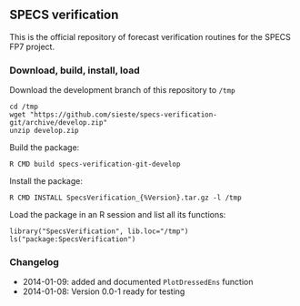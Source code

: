 ## SPECS verification

This is the official repository of forecast verification routines for the SPECS FP7 project.

### Download, build, install, load

Download the development branch of this repository to `/tmp`

    cd /tmp
    wget "https://github.com/sieste/specs-verification-git/archive/develop.zip" 
    unzip develop.zip

Build the package:

    R CMD build specs-verification-git-develop
    
Install the package:

    R CMD INSTALL SpecsVerification_{%Version}.tar.gz -l /tmp

Load the package in an R session and list all its functions:

    library("SpecsVerification", lib.loc="/tmp")
    ls("package:SpecsVerification")


### Changelog

* 2014-01-09: added and documented `PlotDressedEns` function
* 2014-01-08: Version 0.0-1 ready for testing
